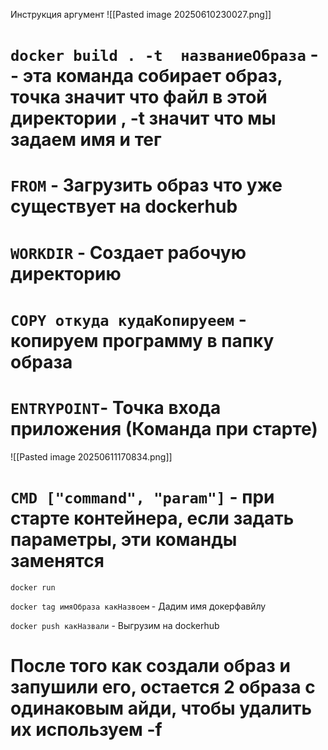 Инструкция аргумент
![[Pasted image 20250610230027.png]]



# `docker build . -t  названиеОбраза` -- эта команда собирает образ, точка значит что файл в этой директории ,   -t значит что мы задаем имя и тег



# `FROM` - Загрузить образ что уже существует на dockerhub

# `WORKDIR` - Создает рабочую директорию

# `COPY откуда кудаКопируеем` - копируем программу в папку образа

# `ENTRYPOINT`- Точка входа приложения (Команда при старте)
![[Pasted image 20250611170834.png]]

# `CMD ["command", "param"]` - при  старте контейнера, если задать параметры, эти команды заменятся



`docker run`

`docker tag имяОбраза какНазвоем`   - Дадим имя докерфавйлу


`docker push какНазвали`                 - Выгрузим на dockerhub




# После того как создали образ и  запушили его, остается 2 образа с одинаковым айди, чтобы удалить их используем -f





















